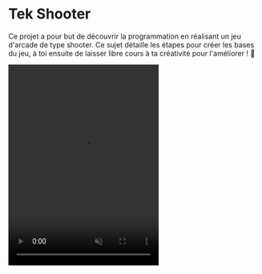 # Tek Shooter

Ce projet a pour but de découvrir la programmation en réalisant un jeu d'arcade
de type shooter. Ce sujet détaille les étapes pour créer les bases du jeu, à
toi ensuite de laisser libre cours à ta créativité pour l'améliorer ! 🙌

<video src="/images/tek-shooter/tek-shooter.mp4" width="300" height="400" autoplay loop muted />

## Introduction

Lors de la réalisation de ce jeu, tu découvrira les concepts de base de la
programmation en langage [Python](https://python.org), un langage réputé pour
être idéal pour débuter dans le monde de la programmation.

Le jeu sera développé à l'aide de la bibliothèque
[Pyxel](https://github.com/kitao/pyxel), qui permet de réaliser des jeux
d'arcade en _pixel art_. **Pyxel est volontairement limité pour ressembler à une
console de jeu rétro**, impossible par exemple d'afficher plus de 16 couleurs à
l'écran.

::: tip Installation de Pyxel 👾
Pyxel est déjà installé sur les ordinateurs du Coding Club. Pour l'installer
sur ton ordinateur personnel et lancer ton jeu:

- Installez Python 3 depuis le site officiel: https://www.python.org/downloads/.
  Lors de l'installation, cochez la case _Add Python to PATH_.
- Installez Pyxel avec la commande `pip install -U pyxel`.

**[Documentation de Pyxel en français](https://github.com/kitao/pyxel/blob/main/docs/README.fr.md)**
:::

Crée un nouveau dossier pour votre projet, puis crée un fichier `shooter.py`
dans ce dossier. Nous recommandons d'éditeur le code à l'aide de
[VSCode](https://code.visualstudio.com/) et de son extension
[Python](https://marketplace.visualstudio.com/items?itemName=ms-python.python).

## Créer la fenêtre de jeu

Pour démarrer un jeu Pyxel, il est nécessaire de créer une fenêtre de jeu avec
une taille définie, puis d'indiquer à Pyxel comment afficher le jeu.

Les _fonctions_ permettent de rendre une section de code réutilisable. Pour
commencer, nous aurons besoin de définir deux fonctions:

- `update()` est appelée à chaque frame du jeu, et permet de **mettre à jour
  l'état du jeu**. C'est par exemple ici que nous devons gérer les interactions
  comme le fait d'appuyer sur une touche pour déplacer le joueur.
- `draw()` est appelée après `update()` et permet de **dessiner le jeu à
  l'écran**.

::: tip Boucle principale et _frames_ 🖌️

Un jeu est constitué d'une succession d'images, appelées _frames_ en anglais.
Par défaut, Pyxel affiche 30 images par secondes sur l'écran (_30 frames per
second = 30 fps_)

À chaque frame, **le jeu doit effectuer un certain nombre d'actions comme**:

- Calculer la nouvelle position des ennemis qui se déplacent tout seuls.
- Réagir aux commandes de l'utilisateur, comme déplacer le joueur.
- Créer une nouvelle image et l'afficher à l'écran.

Ces actions sont effectuées par les fonctions `update()` et `draw()`, qui sont
appelées par la boucle principale du jeu, gérée par Pyxel.
:::

Voici un exemple de code pour créer une fenêtre de jeu Pyxel:

```python
import pyxel  # On importe la bibliothèque Pyxel

# Fonction pour mettre à jour l'état du jeu
def update():
    # Quitter le jeu lorsque l'on clique sur Q
    if pyxel.btn(pyxel.KEY_Q):
      pyxel.quit()

# Fonction pour dessiner le jeu à l'écran
def draw():
  pyxel.cls(0) # Efface la fenêtre de jeu et la remplit de noir

pyxel.init(120, 160, title="Tek Shooter")  # On initialise la fenêtre avec une taille de 120x160 pixels
pyxel.run(update, draw)  # On lance la boucle principale du jeu
```

::: info
Tout ce qui est après le symbole `#` est un commentaire et ne change pas le
comportement du code. Tu n'avez pas besoin de les recopier dans ton fichier.
:::

Tu peux lancer le jeu en ouvrant un terminal et en tapant la commande:

```bash
python shooter.py
```

Félicitations, tu avez créé ton premier jeu avec Pyxel ! 🎮

### Utiliser des constantes

Bien que notre jeu soit très simple, il est déjà possible d'améliorer son code.
Tout au long de sa création, nous utilisons **de nombreux nombres qui ne
changeront pas pendant tout le jeu** (ce sont donc des _constantes_). Par
exemple, la taille de la fenêtre de jeu.

Pour rendre le code plus lisible, **il est fortement recommandé de nommer ces
nombres en utilisant des _variables_.** Par convention, les variables constantes
sont écrites en majuscules en Python.

```python{3-5,14-15}
import pyxel

# On définit nos variables constantes
GAME_WIDTH = 120  # [!code ++]
GAME_HEIGHT = 160  # [!code ++]

def update():
    if pyxel.btnp(pyxel.KEY_Q):
      pyxel.quit()

def draw():
  pyxel.cls(0)

# On remplace les nombres par le nom des variables
pyxel.init(GAME_WIDTH, GAME_HEIGHT, title="Tek Shooter")   # [!code ++]
pyxel.run(update, draw)
```

## Création des assets du jeu

Notre jeu a besoin d'un certain nombre d'_assets_ pour fonctionner, comme des
_sprites_ (images d'un élément du jeu) ou des sons. Pyxel propose un éditeur
pour les créer facilement.

Exécute la commande suivante pour ouvrir l'éditeur de Pyxel:

```bash
pyxel edit shooter
```

La barre du haut te permet de naviguer entre les différents éditeurs.
**N'oublie pas de sauvegarder tes modifications avec le bouton le plus à droite
avant de quitter.**

<div style="display: flex; flex-direction: row; gap: 20px;">
  <img src="/images/tek-shooter/image-editor.png" width="350" />
  <img src="/images/tek-shooter/sound-editor.png" width="350" />
</div>

### Création des sprites

Pour ce jeu, nous aurons besoin d'au minimum deux sprites: un pour le joueur et
un pour l'ennemi. Les sprites dans Pyxel on généralement une taille de 8x8
pixels, représentés par la grille sur l'éditeur.

Remarque que **les sprites sont créés sur une seule image**, numérotée 0
(visible en bas à droite de l'éditeur). Pyxel propose également une palette
limitée à 8 couleurs:

<img src="/images/tek-shooter/color-palette.png" />

Laisse libre cours à ta créativité pour créer tes sprites, mais n'oublie
pas que le principal est de créer le jeu. Des carrés de couleur basiques
suffisent amplement pour commencer. 🖌️

### Création des sons

Si tu le souhaite, **tu peux créer des sons pour le jeu**. Pour cela, rends-toi
sur l'avant-dernier outil de l'éditeur (dans la barre du haut) pour créer
différents sons.

Tu pourra ensuite composer plusieurs sons ensemble dans le dernier outil, qui
permet de créer une musique plus complexe:

<img src="/images/tek-shooter/music-editor.png" width="350" />

Tu peux revenir sur cela plus tard, n'y passe pas trop de temps. 🎵

### Importation des assets dans le jeu

L'éditeur sauvegarde les assets créés dans un fichier `shooter.pyxres`. Il faut
utiliser `pyxel.load()` pour importer ces assets dans le jeu.

```python
# ...

pyxel.load("shooter.pyxres")  # [!code ++]
pyxel.run(update, draw)
```

::: info
La ligne `pyxel.run()` **bloque le programme** en lançant la boucle principale.
Il est donc important de lancer `pyxel.load()` (ou tout autre fonction) avant
cette ligne, le code après ne sera pas exécuté tant que le jeu n'est pas fini.
:::

## Affichage des sprites

Nous pouvons désormais **afficher un sprite à l'écran** (par exemple le joueur),
en utilisant la fonction `pyxel.blt()`. Cette fonction doit être appelée dans
`draw()`, puisqu'elle affiche des éléments sur l'écran.

::: tip Définition de la fonction `blt()` 🔧

Voici la définition de la fonction `blt()`, que tu peux retrouver dans la
[documentation de
Pyxel](https://github.com/kitao/pyxel/blob/main/docs/README.fr.md):

```
blt(x, y, img, u, v, w, h, [colkey])
```

- `x` et `y` sont les coordonnées de la position du sprite dans la fenêtre.
- `img` est le numéro de l'image à afficher (normalement `0`).
- `u` et `v` sont les coordonnés du sprite dans l'image.
- `w` et `h` sont les dimensions du sprite.
- `colkey` (optionnel) permet de définir une couleur du sprite comme
  transparente (par exemple `0` pour le noir).

---

**Important:** les coordonnées ont toutes pour origine le coin supérieur gauche.

Par exemple, les coordonnées `x` et `y` seront celles du coin supérieur gauche.
:::

En modifiant notre fonction `draw()` comme suit, nous pouvons afficher le sprite
du joueur (en supposant qu'il soit le premier sprite de l'image):

```python
def draw():
  pyxel.cls(0)
  # Afficher le joueur
  pyxel.blt(0, 0, 0, 0, 0, 8, 8)  # [!code ++]
```

Si tu as aussi créé une musique, tu peux la lancer en exécutant la fonction
`pyxel.playm(0, loop=True)` juste avant de démarrer la boucle principale.

::: warning À toi de jouer ! 🤓

- Affiche le sprite du joueur en bas de la fenêtre (_en bonus, utilise les
  constantes `GAME_HEIGHT` et `GAME_WIDTH`_).
- Affiche le sprite de l'ennemi au milieu de la fenêtre.
- Essaie de remplacer certains nombres par des constantes (_par exemple, crée
  `SPRITE_WIDTH` et `SPRITE_HEIGHT`_).

:::

## Déplacement du joueur

Maintenant que nous avons affiché le joueur, il est temps de lui permettre de se
déplacer. Pour cela, **nous devons détecter lorsque l'utilisateur appuie sur
l'une des flèches de son clavier**, et ensuite **modifier la position du
joueur**.

Pour détecter l'appui d'une touche, nous pouvons utiliser une _condition_ et
la fonction `pyxel.btnp()`. Cela permet à une section de code d'être exécutée
uniquement si l'utilisateur appuie sur une touche.

```python
def update():
  # ...
  if pyxel.btnp(pyxel.KEY_LEFT):  # [!code ++]
    print("Flèche gauche appuyée")  # [!code ++]
```

La fonction `print()` est utilisée pour afficher le texte dans le terminal. Un
message devrait s'afficher si tu appuies sur la flèche gauche de ton clavier.

### Modifier la position du joueur

Jusqu'à présent, nous avons toujours affiché le joueur à la même position. Pour
lui permettre de se déplacer, **nous devons enregistrer sa position dans une
variable**.

Tout d'abord, crée deux variable `player_x` et `player_y` pour stocker la
position du joueur. Ces variables doivent être définies en dehors des fonctions
`update()` et `draw()` pour ne pas être réinitialisées à chaque frame.

Nous pouvons alors utiliser ces variables lors de l'affichage du joueur, plutôt
que définir des valeurs fixes. Il est nécessaire de déclarer ces variables
comme `global` au début des fonctions dans lesquelles elles seront utilisées.

```python
player_x = 0  # [!code ++]
player_y = 0  # [!code ++]

def update():
  global player_x, player_y  # [!code ++]
  # ...
  if pyxel.btnp(pyxel.KEY_LEFT):
    player_x -= 1  # [!code ++]

def draw():
  # ...
  pyxel.blt(player_x, player_y, 0, 0, 0, 8, 8)  # [!code ++]
```

::: details Conventions de nommage (avancé) 🤓

Tu remarquera que ces variables sont très similaires aux constantes que nous
avons définies précédemment, mais leur nom est en minuscules. **Il s'agit d'une
convention** pour indiquer qu'elles sont susceptibles de changer pendant le jeu.

Il y a de nombreuses _conventions_ de ce type en programmation, qui permettent
de rendre le code plus lisible et plus facile à comprendre. Mais cela ne change
en réalité rien à son comportement final.

:::

::: warning À toi de jouer ! 💪

- Ajoute les flèches directionnelles manquantes (`pyxel.KEY_RIGHT`,
  `pyxel.KEY_UP`, `pyxel.KEY_DOWN`).
- Teste différentes valeurs pour modifier la vitesse de la déplacement du joueur
  (_peut-être utiliser une constante `PLAYER_SPEED` ici? 😇_).

:::

## Déplacement de l'ennemi

Maintenant que notre joueur se déplace, pourquoi ne pas faire avancer l'ennemi
tout seul ? Pour cela, crééons une variable `enemy_x` et `enemy_y` pour stocker
sa position, et modifions notre `update()` pour déplacer l'ennemi.

```python
enemy_x = 0  # [!code ++]
enemy_y = 0  # [!code ++]

def update():
  # ...
  enemy_y += 1  # [!code ++]
```

::: warning Il manque quelque chose ? 😳

En ajoutant juste les lignes indiquées, l'ennemi ne se déplace toujours pas. À
toi de trouver pourquoi !
:::

## Ajouter plusieurs ennemis

Le jeu devrait désormais afficher un ennemi qui se déplace, ainsi que le joueur.
Pour le rendre _un peu plus_ amusant, il faudrait rajouter beaucoup plus
d'ennemis.

Pour faire cela, **il est nécessaire de modifier notre code pour qu'il utilise
des classes**. Au lieu de par exemple créer des dizaines de variables `enemy_x`
et `enemy_y`, nous pouvons créer une classe `Enemy` qui contient ces variables,
puis en créer des dizaines à la chaine.

Cette section introduit des concepts de programmation plus complexes, mais nous
en avons besoin pour continuer. N'hésite pas à demander de l'aide si tu ne
comprends pas tout.

::: info C'est quoi une classe ? 🧐

Une classe nous permet d'encapsuler le fonctionnement d'un élément de notre jeu
(par exemple un ennemi), et de le répliquer facilement plusieurs fois. **C'est une
sorte de modèle** qui nous permet créer des _objets_ à partir de la classe.

Comme un exemple est souvent plus concret:

```python
class Enemy:
  # De la magie noire (pour l'instant)

enemy1 = Enemy()
enemy2 = Enemy()
```

Ici, les variables `enemy1` et `enemy2` contiennent tous deux des objets créés à
partir de la même classe `Enemy`. On peut ainsi les modifier indépendamment à
partir du même code initial.

---

📥 **Propriétés (ou comment stocker des données dans une classe)**

Chacun de nos ennemis a besoin de stocker certaines informations qui lui sont
propres, comme sa position. Pour cela, nous pouvons lui attribuer des variables
appelées _propriétés_:

```python
class Enemy:
  def __init__(self, x = 0, y = 0):
    self.x = x
    self.y = y

enemy1 = Enemy(0, 0)
enemy2 = Enemy(10, 10)
```

Nous créons ici deux propriétés `x` et `y` pour stocker la position de l'ennemi,
puis deux instances de cette classe avec des positions initiales différentes.

---

📤 **Méthodes (ou comment faire des actions sur des objets)**

Pour faire des actions sur des objets, nous pouvons créer des méthodes. Il
s'agit de fonctions spéciales ayant accès aux propriétés d'un objet.

```python
class Enemy:
  def __init__(self, x = 0, y = 0):
    self.x = x
    self.y = y

  def update(self):
    self.y += 1

  def draw(self):
    pass

enemy1 = Enemy(0, 0)
enemy1.update()
```

Ici, nous avons créé une méthode `update()` qui modifie la position de l'ennemi,
puis nous l'appelons manuellement sur l'instance `enemy1`.
:::

### Afficher plusieurs ennemis

Crée une classe `Enemy` comme présenté ci-dessus. Cette classe à deux méthodes
`update()` et `draw()`, qui seront donc utilisées respectivement pour mettre à
jour et dessiner l'ennemi.

Au lieu de stocker individuellement les coordonnées de l'ennemi, nous pouvons
désormais utiliser une liste pour stocker un nombre inconnu d'ennemis.

::: details Les listes et boucles `for` 🔃

Les listes permettent de stocker plusieurs éléments à la suite. Par exemple,
voici une liste de nombres:

```python
numbers = [1, 2, 3, 4, 5]
```

Il est possible d'ajouter un élément à la liste en utilisant la méthode
`append()` (et oui, les listes sont des classes):

```python
numbers.append(6)
# La liste est maintenant [1, 2, 3, 4, 5, 6]
```

Pour effectuer une action sur _chaque élément_ de la liste, on utilise une boucle
`for`:

```python
# On affiche chaque élément de la liste
for number in numbers:
  print(number)
```

:::

Modifie ton code pour afficher deux ennemis en utilisant la nouvelle classe
`Enemy`:

```python
enemy_x = 0  # [!code --]
enemy_y = 0  # [!code --]
enemies = []  # [!code ++]

# Pour l'instant, on crée quelques ennemis manuellement
enemies.append(Enemy(0, 0))  # [!code ++]
enemies.append(Enemy(10, 10))  # [!code ++]

class Enemy:
  ...

def update():
  enemy_x = 0  # [!code --]

  # On met à jour tous les ennemis à l'aide d'une boucle
  for enemy in enemies:  # [!code ++]
    enemy.update()  # [!code ++]

def draw():
  for enemy in enemies:  # [!code ++]
    enemy.draw()  # [!code ++]

```

## Terminer le jeu

Si tu es arrivé jusque là bravo ! 👏 J'ai une bonne et une mauvaise nouvelle:

- La bonne nouvelle, **c'est que tu as toutes les cartes en main pour créer un
  incroyable jeu de shooter**. 👾
- La mauvaise nouvelle, c'est que j'ai _vraiment la flemme_ de continuer à
  écrire des instructions détaillées. Mais c'est maintenant que les choses
  intéressantes commencent pour toi, se débrouiller c'est la meilleure manière
  d'apprendre la programmation. 🤓

Pour t'aider à terminer, voici une liste de choses à faire. Bien sûr, n'hésite
pas à demander de l'aide, les encadrants du Coding Club sont là pour ça !

::: warning Choses à faire 📝

- **Toujours plus de classes !** Essaie de modifier ton code pour que le joueur
  devienne une classe `Player` et le jeu une classe `Game`.
- **Apparition aléatoire des ennemis.** Crée des nouveaux ennemis toutes les _x_
  frames (avec `pyxel.frame_count` et l'opérateur `%`). Utilise `pyxel.rndi()`
  pour générer un position de départ aléatoire.
- **Tirer sur les ennemis.** Crée une nouvelle classe `Bullet` pour afficher un
  laser lancé par le joueur qui détruit tout ennemi sur son passage (_astuce:
  utilise la touche `pyxel.KEY_SPACE` et ajoute une propriété `is_alive` sur
  l'ennemi_).
- **Afficher le score.** Tu peux compter le score du joueur et l'afficher avec
  `pyxel.text()`.
- Faire une pause en jouant au jeu original
  [ici](https://kitao.github.io/pyxel/wasm/examples/09_shooter.html). 👾
  :::

::: info Fonctionnalités bonus en vrac 💪

- Un écran de victoire (avec le score du joueur).
- Un écran de début de jeu.
- De magnifiques effets sonores.
- Une animation de destruction des ennemis.
- Plusieurs types d'ennemis.
- Des ennemis qui lancent des missiles.
- Des power-ups pour le joueur.
- Un fond animé.
- Une sauvegarde des scores et un leaderboard.
- **Soit créatif !** 🖌️
  :::

---

_Ce sujet est adapté de l'exemple [09_shooter.py](https://github.com/kitao/pyxel/blob/f9346033d00a4ef083ba2650d5555780c51058c8/python/pyxel/examples/09_shooter.py) du projet Pyxel. Si tu est vraiment bloqué, tu peux y jeter un rapide coup d'œil 😉._

<div style="padding-top: 8rem; font-size: 0.5rem; opacity: 0.3;">
Personne ne lit les sujets jusqu'à la fin, est-ce vrai? Bref,
<a href="https://youtu.be/mbeC2w-uIEU" target="_blank">clique ici</a>
si tu lis ceci (pas de rickroll promis).
</div>
